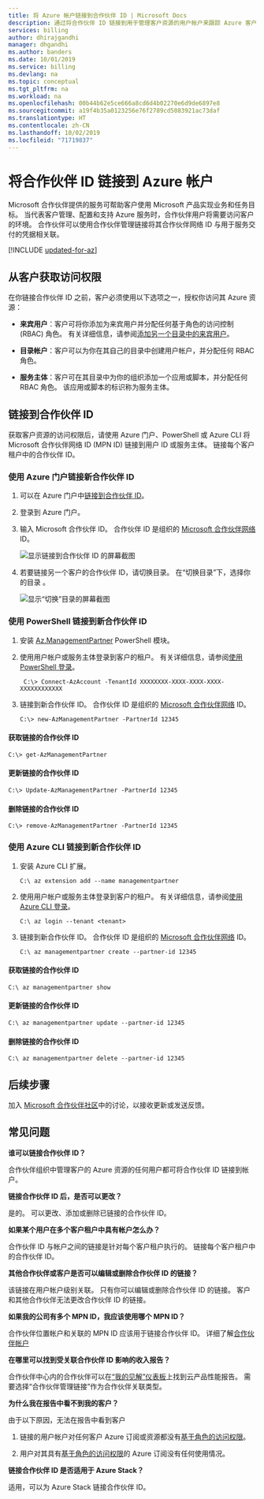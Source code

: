 ```yaml
---
title: 将 Azure 帐户链接到合作伙伴 ID | Microsoft Docs
description: 通过将合作伙伴 ID 链接到用于管理客户资源的用户帐户来跟踪 Azure 客户的互动。
services: billing
author: dhirajgandhi
manager: dhgandhi
ms.author: banders
ms.date: 10/01/2019
ms.service: billing
ms.devlang: na
ms.topic: conceptual
ms.tgt_pltfrm: na
ms.workload: na
ms.openlocfilehash: 00b44b62e5ce666a8cd6d4b02270e6d9de6897e8
ms.sourcegitcommit: a19f4b35a0123256e76f2789cd5083921ac73daf
ms.translationtype: HT
ms.contentlocale: zh-CN
ms.lasthandoff: 10/02/2019
ms.locfileid: "71719837"
---
```

# <a name="link-a-partner-id-to-your-azure-accounts"></a>将合作伙伴 ID 链接到 Azure 帐户

Microsoft 合作伙伴提供的服务可帮助客户使用 Microsoft 产品实现业务和任务目标。 当代表客户管理、配置和支持 Azure 服务时，合作伙伴用户将需要访问客户的环境。 合作伙伴可以使用合作伙伴管理链接将其合作伙伴网络 ID 与用于服务交付的凭据相关联。

[!INCLUDE [updated-for-az](../../includes/updated-for-az.md)]

## <a name="get-access-from-your-customer"></a>从客户获取访问权限

在你链接合作伙伴 ID 之前，客户必须使用以下选项之一，授权你访问其 Azure 资源：

- **来宾用户**：客户可将你添加为来宾用户并分配任何基于角色的访问控制 (RBAC) 角色。 有关详细信息，请参阅[添加另一个目录中的来宾用户](https://docs.microsoft.com/azure/active-directory/active-directory-b2b-what-is-azure-ad-b2b)。

- **目录帐户**：客户可以为你在其自己的目录中创建用户帐户，并分配任何 RBAC 角色。

- **服务主体**：客户可在其目录中为你的组织添加一个应用或脚本，并分配任何 RBAC 角色。 该应用或脚本的标识称为服务主体。

## <a name="link-to-a-partner-id"></a>链接到合作伙伴 ID

获取客户资源的访问权限后，请使用 Azure 门户、PowerShell 或 Azure CLI 将 Microsoft 合作伙伴网络 ID (MPN ID) 链接到用户 ID 或服务主体。 链接每个客户租户中的合作伙伴 ID。

### <a name="use-the-azure-portal-to-link-to-a-new-partner-id"></a>使用 Azure 门户链接新合作伙伴 ID

1. 可以在 Azure 门户中[链接到合作伙伴 ID](https://portal.azure.com/#blade/Microsoft_Azure_Billing/managementpartnerblade)。

2. 登录到 Azure 门户。

3. 输入 Microsoft 合作伙伴 ID。 合作伙伴 ID 是组织的 [Microsoft 合作伙伴网络](https://partner.microsoft.com/) ID。

   ![显示链接到合作伙伴 ID 的屏幕截图](./media/billing-link-partner-id/link-partner-ID.PNG)

4. 若要链接另一个客户的合作伙伴 ID，请切换目录。 在“切换目录”下，选择你的目录  。

   ![显示“切换”目录的屏幕截图](./media/billing-link-partner-id/directory-switcher.png)

### <a name="use-powershell-to-link-to-a-new-partner-id"></a>使用 PowerShell 链接到新合作伙伴 ID

1. 安装 [Az.ManagementPartner](https://www.powershellgallery.com/packages/Az.ManagementPartner/) PowerShell 模块。

2. 使用用户帐户或服务主体登录到客户的租户。 有关详细信息，请参阅[使用 PowerShell 登录](https://docs.microsoft.com/powershell/azure/authenticate-azureps)。

   ```azurepowershell-interactive
    C:\> Connect-AzAccount -TenantId XXXXXXXX-XXXX-XXXX-XXXX-XXXXXXXXXXXX
   ```

3. 链接到新合作伙伴 ID。 合作伙伴 ID 是组织的 [Microsoft 合作伙伴网络](https://partner.microsoft.com/) ID。

    ```azurepowershell-interactive
    C:\> new-AzManagementPartner -PartnerId 12345
    ```

#### <a name="get-the-linked-partner-id"></a>获取链接的合作伙伴 ID
```azurepowershell-interactive
C:\> get-AzManagementPartner
```

#### <a name="update-the-linked-partner-id"></a>更新链接的合作伙伴 ID
```azurepowershell-interactive
C:\> Update-AzManagementPartner -PartnerId 12345
```
#### <a name="delete-the-linked-partner-id"></a>删除链接的合作伙伴 ID
```azurepowershell-interactive
C:\> remove-AzManagementPartner -PartnerId 12345
```

### <a name="use-the-azure-cli-to-link-to-a-new-partner-id"></a>使用 Azure CLI 链接到新合作伙伴 ID
1. 安装 Azure CLI 扩展。

    ```azurecli-interactive
    C:\ az extension add --name managementpartner
    ```

2. 使用用户帐户或服务主体登录到客户的租户。 有关详细信息，请参阅[使用 Azure CLI 登录](https://docs.microsoft.com/cli/azure/authenticate-azure-cli?view=azure-cli-latest)。

    ```azurecli-interactive
    C:\ az login --tenant <tenant>
    ```

3. 链接到新合作伙伴 ID。 合作伙伴 ID 是组织的 [Microsoft 合作伙伴网络](https://partner.microsoft.com/) ID。

     ```azurecli-interactive
     C:\ az managementpartner create --partner-id 12345
      ```  

#### <a name="get-the-linked-partner-id"></a>获取链接的合作伙伴 ID
```azurecli-interactive
C:\ az managementpartner show
```

#### <a name="update-the-linked-partner-id"></a>更新链接的合作伙伴 ID
```azurecli-interactive
C:\ az managementpartner update --partner-id 12345
```

#### <a name="delete-the-linked-partner-id"></a>删除链接的合作伙伴 ID
```azurecli-interactive
C:\ az managementpartner delete --partner-id 12345
```

## <a name="next-steps"></a>后续步骤

加入 [Microsoft 合作伙伴社区](https://aka.ms/PALdiscussion)中的讨论，以接收更新或发送反馈。

## <a name="frequently-asked-questions"></a>常见问题

**谁可以链接合作伙伴 ID？**

合作伙伴组织中管理客户的 Azure 资源的任何用户都可将合作伙伴 ID 链接到帐户。

**链接合作伙伴 ID 后，是否可以更改？**

是的。 可以更改、添加或删除已链接的合作伙伴 ID。

**如果某个用户在多个客户租户中具有帐户怎么办？**

合作伙伴 ID 与帐户之间的链接是针对每个客户租户执行的。 链接每个客户租户中的合作伙伴 ID。

**其他合作伙伴或客户是否可以编辑或删除合作伙伴 ID 的链接？**

该链接在用户帐户级别关联。 只有你可以编辑或删除合作伙伴 ID 的链接。 客户和其他合作伙伴无法更改合作伙伴 ID 的链接。


**如果我的公司有多个 MPN ID，我应该使用哪个 MPN ID？**

合作伙伴位置帐户和关联的 MPN ID 应该用于链接合作伙伴 ID。  详细了解[合作伙伴帐户](https://docs.microsoft.com/partner-center/account-structure)

**在哪里可以找到受关联合作伙伴 ID 影响的收入报告？**

合作伙伴中心内的合作伙伴可以在[“我的见解”仪表板](https://partner.microsoft.com/membership/reports/myinsights)上找到云产品性能报告。 需要选择“合作伙伴管理链接”作为合作伙伴关联类型。

**为什么我在报告中看不到我的客户？**

由于以下原因，无法在报告中看到客户

1. 链接的用户帐户对任何客户 Azure 订阅或资源都没有[基于角色的访问权限](https://docs.microsoft.com/azure/role-based-access-control/overview)。

2. 用户对其具有[基于角色的访问权限](https://docs.microsoft.com/azure/role-based-access-control/overview)的 Azure 订阅没有任何使用情况。

**链接合作伙伴 ID 是否适用于 Azure Stack？**

适用，可以为 Azure Stack 链接合作伙伴 ID。
